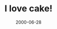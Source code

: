 ---
layout: base.njk
title : 'I love cake!' 
view_title : 'I love cake!' 
year : '2000' 
date : '2000-06-28' 
img_file : '/drawing/lovecake.png' 
html_file : 'lovecake' 
next_html : 'porno.html' 
year_order : '445' 
permalink : "title/{{html_file}}.html"
---